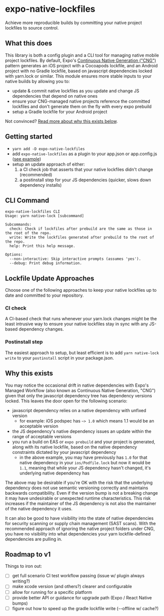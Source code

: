 # expo-native-lockfiles

Achieve more reproducible builds by committing your native project lockfiles to source control.

## What this does

This library is both a config plugin and a CLI tool for managing native mobile project lockfiles. By default, Expo's [Continuous Native Generation ("CNG")](https://docs.expo.dev/workflow/continuous-native-generation/) pattern generates an iOS project with a Cocoapods lockfile, and an Android project with no Gradle lockfile, based on javascript dependencies locked with yarn.lock or similar. This module ensures more stable inputs to your native builds by allowing you to:

- update & commit native lockfiles as you update and change JS dependencies that depend on native ones
- ensure your CNG-managed native projects reference the committed lockfiles and don't generate them on the fly with every expo prebuild
- setup a Gradle lockfile for your Android project

Not convinced? [Read more about why this exists below](#why-this-exists).

## Getting started

- `yarn add -D expo-native-lockfiles`
- add `expo-native-lockfiles` as a plugin to your app.json or app.config.js ([see example](https://github.com/sterlingwes/expo-native-lockfiles/blob/87359aa92e6bceccc6b30fee1b0c3a2ba921aa35/example/app.json#L31))
- setup an update approach of either:
  1. a CI check job that asserts that your native lockfiles didn't change (recommended)
  2. a postinstall step for your JS dependencies (quicker, slows down dependency installs)

## CLI Command

```
expo-native-lockfiles CLI
Usage: yarn native-lock [subcommand]

Subcommands:
  check: Check if lockfiles after prebuild are the same as those in the root of the repo.
  write: Write the lockfiles generated after prebuild to the root of the repo.
  help: Print this help message.

Options:
  --non-interactive: Skip interactive prompts (assumes 'yes').
  --debug: Print debug information.
```

## Lockfile Update Approaches

Choose one of the following approaches to keep your native lockfiles up to date and committed to your repository.

### CI check

A CI-based check that runs whenever your yarn.lock changes might be the least intrusive way to ensure your native lockfiles stay in sync with any JS-based dependency changes.

### Postinstall step

The easiest approach to setup, but least efficient is to add `yarn native-lock write` to your `postinstall` script in your package.json.

## Why this exists

You may notice the occasional drift in native dependencies with Expo's Managed Workflow (also known as Continuous Native Generation, "CNG") given that only the javascript dependency tree has dependency versions locked. This leaves the door open for the following scenario:

- javascript dependency relies on a native dependency with unfixed version
  - for example: iOS podspec has `~> 1.0` which means 1.1 would be an acceptable version
- the JS dependency's native dependency issues an update within the range of acceptable versions
- you run a build on EAS or `expo prebuild` and your project is generated, along with its native lockfile, based on the native dependency constraints dictated by your javascript dependency
  - in the above example, you may have previously has `1.0` for that native dependency in your `ios/Podfile.lock` but now it would be `1.1`, meaning that while your JS dependency hasn't changed, it's underlying native dependency has

The above may be desirable if you're OK with the risk that the underlying dependency does not use semantic versioning correctly and maintains backwards compatibility. Even if the version bump is not a breaking change it may have undesirable or unexpected runtime characteristics. This risk increases if the maintainer of the JS dependency is not also the maintainer of the native dependency it uses.

It can also be good to have visibility into the state of native dependencies for security scanning or supply chain management (SAST scans). With the recommended approach of ignoring the native project folders under CNG, you have no visibility into what dependencies your yarn lockfile-defined dependencies are pulling in.

## Roadmap to v1

Things to iron out:

- [ ] get full scenario CI test workflow passing (issue w/ plugin always writing?)
- [ ] make xcode version (and others?) clearer and configurable
- [ ] allow for running for a specific platform
- [ ] provide better API or guidance for upgrade path (Expo / React Native bumps)
- [ ] figure out how to speed up the gradle lockfile write (--offline w/ cache?)
